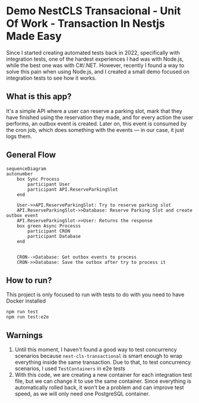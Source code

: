 # Demo NestCLS Transacional - Unit Of Work - Transaction In Nestjs Made Easy

Since I started creating automated tests back in 2022, specifically with integration tests, one of the hardest experiences I had was with Node.js, while the best one was with C#/.NET. However, recently I found a way to solve this pain when using Node.js, and I created a small demo focused on integration tests to see how it works.

## What is this app?

It's a simple API where a user can reserve a parking slot, mark that they have finished using the reservation they made, and for every action the user performs, an outbox event is created. Later on, this event is consumed by the cron job, which does something with the events — in our case, it just logs them.

## General Flow

```mermaid
sequenceDiagram
autonumber
    box Sync Process
        participant User
        participant API.ReserveParkingSlot
    end

    User->>API.ReserveParkingSlot: Try to reserve parking slot
    API.ReserveParkingSlot->>Database: Reserve Parking Slot and create outbox event
    API.ReserveParkingSlot->>User: Returns the response
    box green Async Processs
        participant CRON
        participant Database
    end


    CRON-->Database: Get outbox events to process
    CRON->>Database: Save the outbox after try to process it

```

## How to run?

This project is only focused to run with tests to do with you need to have Docker installed

```
npm run test
npm run test:e2e
```

## Warnings

1. Until this moment, I haven't found a good way to test concurrency scenarios because `nest-cls-transactional` is smart enough to wrap everything inside the same transaction. Due to that, to test concurrency scenarios, I used `TestContainers` in e2e tests
2. With this code, we are creating a new container for each integration test file, but we can change it to use the same container. Since everything is automatically rolled back, it won't be a problem and can improve test speed, as we will only need one PostgreSQL container.
